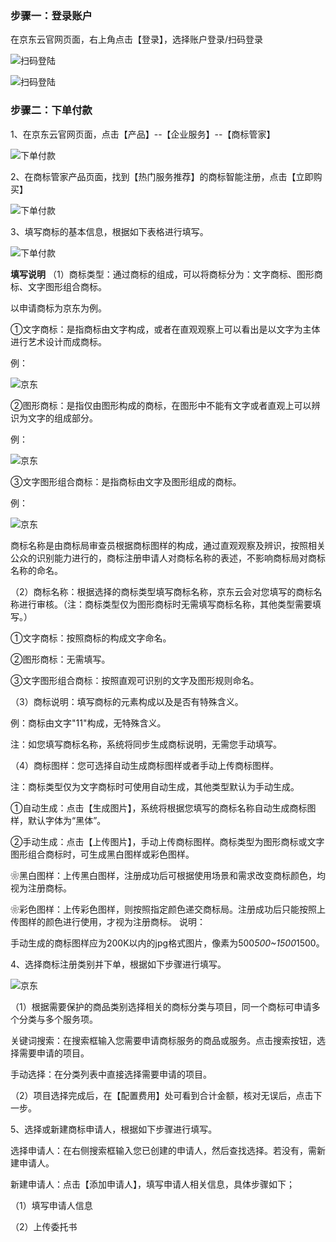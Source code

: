 ### 步骤一：登录账户

在京东云官网页面，右上角点击【登录】，选择账户登录/扫码登录

![扫码登陆](https://static-ftcms.jd.com/p/files/6364e0889eabc0def83aa33c.png)

![扫码登陆](https://static-ftcms.jd.com/p/files/6364e08d20ee4c675e53d834.png)

### 步骤二：下单付款
1、在京东云官网页面，点击【产品】--【企业服务】--【商标管家】

![下单付款](https://static-ftcms.jd.com/p/files/6364f00320ee4c675e53d839.png)

2、在商标管家产品页面，找到【热门服务推荐】的商标智能注册，点击【立即购买】

![下单付款](https://static-ftcms.jd.com/p/files/6364f01b9eabc0def83aa342.png)

3、填写商标的基本信息，根据如下表格进行填写。

![下单付款](https://static-ftcms.jd.com/p/files/6364f03220ee4c675e53d83a.png)

**填写说明**
（1）商标类型：通过商标的组成，可以将商标分为：文字商标、图形商标、文字图形组合商标。

以申请商标为京东为例。

①文字商标：是指商标由文字构成，或者在直观观察上可以看出是以文字为主体进行艺术设计而成商标。

例：

![京东](https://static-ftcms.jd.com/p/files/6364f1749eabc0def83aa343.png)

②图形商标：是指仅由图形构成的商标，在图形中不能有文字或者直观上可以辨识为文字的组成部分。

例：

![京东](https://static-ftcms.jd.com/p/files/6364f1769eabc0def83aa344.png)

③文字图形组合商标：是指商标由文字及图形组成的商标。

例：

![京东](https://static-ftcms.jd.com/p/files/6364f17820ee4c675e53d83c.png)

商标名称是由商标局审查员根据商标图样的构成，通过直观观察及辨识，按照相关公众的识别能力进行的，商标注册申请人对商标名称的表述，不影响商标局对商标名称的命名。

（2）商标名称：根据选择的商标类型填写商标名称，京东云会对您填写的商标名称进行审核。（注：商标类型仅为图形商标时无需填写商标名称，其他类型需要填写。）

①文字商标：按照商标的构成文字命名。

②图形商标：无需填写。

③文字图形组合商标：按照直观可识别的文字及图形规则命名。

（3）商标说明：填写商标的元素构成以及是否有特殊含义。

例：商标由文字"11"构成，无特殊含义。

注：如您填写商标名称，系统将同步生成商标说明，无需您手动填写。

（4）商标图样：您可选择自动生成商标图样或者手动上传商标图样。

注：商标类型仅为文字商标时可使用自动生成，其他类型默认为手动生成。

①自动生成：点击【生成图片】，系统将根据您填写的商标名称自动生成商标图样，默认字体为“黑体”。

②手动生成：点击【上传图片】，手动上传商标图样。商标类型为图形商标或文字图形组合商标时，可生成黑白图样或彩色图样。

❀黑白图样：上传黑白图样，注册成功后可根据使用场景和需求改变商标颜色，均视为注册商标。

❀彩色图样：上传彩色图样，则按照指定颜色递交商标局。注册成功后只能按照上传图样的颜色进行使用，才视为注册商标。
说明：

手动生成的商标图样应为200K以内的jpg格式图片，像素为500*500~1500*1500。

4、选择商标注册类别并下单，根据如下步骤进行填写。

![京东](https://static-ftcms.jd.com/p/files/6364f04320ee4c675e53d83b.png)

（1）根据需要保护的商品类别选择相关的商标分类与项目，同一个商标可申请多个分类与多个服务项。

 关键词搜索：在搜索框输入您需要申请商标服务的商品或服务。点击搜索按钮，选择需要申请的项目。
 
 手动选择：在分类列表中直接选择需要申请的项目。
 
（2）项目选择完成后，在【配置费用】处可看到合计金额，核对无误后，点击下一步。

5、选择或新建商标申请人，根据如下步骤进行填写。

 选择申请人：在右侧搜索框输入您已创建的申请人，然后查找选择。若没有，需新建申请人。
 
 新建申请人：点击【添加申请人】，填写申请人相关信息，具体步骤如下；
 
（1）填写申请人信息




（2）上传委托书
